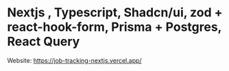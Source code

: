 # Nextjs , Typescript, Shadcn/ui, zod + react-hook-form, Prisma + Postgres, React Query
Website: https://job-tracking-nextjs.vercel.app/
